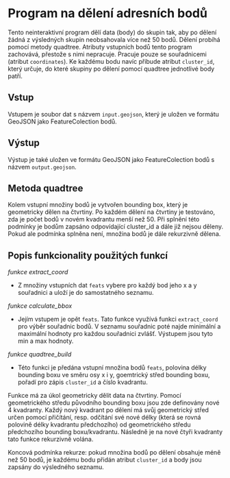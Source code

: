 # Program na dělení adresních bodů

Tento neinteraktivní program dělí data (body) do skupin tak, aby po dělení žádná z výsledných 
skupin neobsahovala více než 50 bodů. Dělení probíhá pomocí metody quadtree. Atributy 
vstupních bodů tento program zachovává, přestože s nimi nepracuje. Pracuje pouze se 
souřadnicemi (atribut `coordinates`). Ke každému bodu navíc přibude atribut `cluster_id`,
který určuje, do které skupiny po dělení pomocí quadtree jednotlivé body patří. 



## Vstup
Vstupem je soubor dat s názvem `input.geojson`, který je uložen ve formátu GeoJSON jako 
FeatureColection bodů. 



## Výstup
Výstup je také uložen ve formátu GeoJSON jako FeatureColection bodů s názvem `output.geojson`.



## Metoda quadtree
Kolem vstupní množiny bodů je vytvořen bounding box, který je geometricky dělen na čtvrtiny. 
Po každém dělení na čtvrtiny je testováno, zda je počet bodů v novém kvadrantu menší než 50.
Při splnění této podmínky je bodům zapsáno odpovídající cluster_id a dále již nejsou děleny.
Pokud ale podmínka splněna není, množina bodů je dále rekurzivně dělena. 



## Popis funkcionality použitých funkcí


_funkce extract_coord_
- Z množiny vstupních dat `feats` vybere pro každý bod jeho x a y souřadnici a uloží je do
samostatného seznamu. 


_funkce calculate_bbox_
- Jejím vstupem je opět `feats`. Tato funkce využívá funkci `extract_coord` pro výběr souřadnic
bodů. V seznamu souřadnic poté najde minimální a maximální hodnoty pro každou souřadnici
zvlášť. Výstupem jsou tyto min a max hodnoty. 


_funkce quadtree_build_
- Této funkci je předána vstupní množina bodů `feats`, polovina délky bounding boxu ve směru 
osy x i y, goemtrický střed bounding boxu, pořadí pro zápis `cluster_id` a číslo kvadrantu. 

Funkce má za úkol geometricky dělit data na čtvrtiny. Pomocí geometrického středu původního 
bounding boxu jsou zde definovány nové 4 kvadranty. Každý nový kvadrant po dělení má svůj 
geometrický střed určen pomocí přičítání, resp. odčítání své nové délky (která se rovná 
polovině délky kvadrantu předchozího) od geometrického středu předchozího bounding boxu/kvadrantu. 
Následně je na nové čtyři kvadranty tato funkce rekurzivně volána. 

Koncová podmínka rekurze: pokud množina bodů po dělení obsahuje méně než 50 bodů, je každému bodu 
přidán atribut `cluster_id` a body jsou zapsány do výsledného seznamu. 
